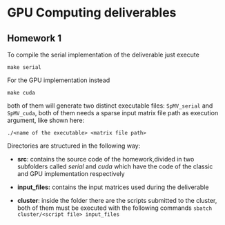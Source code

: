 # GPU Computing deliverables

## Homework 1

To compile the serial implementation of the deliverable just execute
```
make serial
```
For the GPU implementation instead
```
make cuda
```

both of them will generate two distinct executable files: ```SpMV_serial```
and ```SpMV_cuda```, both of them needs a sparse input matrix file path
as execution argument, like shown here: 
```
./<name of the executable> <matrix file path>
```

Directories are structured in the following way:
- **src**: contains the source code of the homework,divided in two
subfolders called *serial* and *cuda* which have the code of the
classic and GPU implementation respectively

- **input_files:** contains the input matrices used during the 
deliverable

- **cluster**: inside the folder there are the scripts submitted to the cluster,
both of them must be executed with the following commands 
```sbatch cluster/<script file> input_files```
